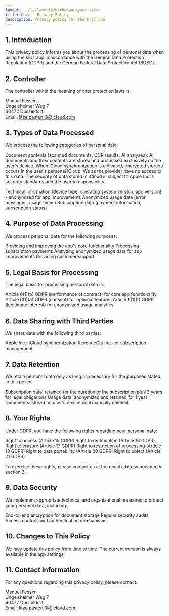 ```yaml
---
layout: ../../layouts/MarkdownLayout.astro
title: Kurz - Privacy Policy
description: Privacy policy for the kurz app
---
```



## 1. Introduction
This privacy policy informs you about the processing of personal data when using the kurz app in accordance with the General Data Protection Regulation (GDPR) and the German Federal Data Protection Act (BDSG).

## 2. Controller
The controller within the meaning of data protection laws is:

Manuel Fessen  
Ungelsheimer Weg 7  
40472 Düsseldorf  
Email: litze.pasten.0i@icloud.com  

## 3. Types of Data Processed
We process the following categories of personal data:

Document contents (scanned documents, OCR results, AI analyses):
All documents and their contents are stored and processed exclusively on the user's device. When iCloud synchronization is activated, encrypted storage occurs in the user's personal iCloud. We as the provider have no access to this data. The security of data stored in iCloud is subject to Apple Inc.'s security standards and the user's responsibility.

Technical information (device type, operating system version, app version) - anonymized for app improvements
Anonymized usage data (error messages, usage times)
Subscription data (payment information, subscription status)

## 4. Purpose of Data Processing
We process personal data for the following purposes:

Providing and improving the app's core functionality
Processing subscription payments
Analyzing anonymized usage data for app improvements
Providing customer support

## 5. Legal Basis for Processing
The legal basis for processing personal data is:

Article 6(1)(b) GDPR (performance of contract) for core app functionality
Article 6(1)(a) GDPR (consent) for optional features
Article 6(1)(f) GDPR (legitimate interest) for anonymized usage analytics

## 6. Data Sharing with Third Parties
We share data with the following third parties:

Apple Inc.: iCloud synchronization
RevenueCat Inc. for subscription management

## 7. Data Retention
We retain personal data only as long as necessary for the purposes stated in this policy:

Subscription data: retained for the duration of the subscription plus 3 years for legal obligations
Usage data: anonymized and retained for 1 year
Documents: stored on user's device until manually deleted

## 8. Your Rights
Under GDPR, you have the following rights regarding your personal data:

Right to access (Article 15 GDPR)
Right to rectification (Article 16 GDPR)
Right to erasure (Article 17 GDPR)
Right to restriction of processing (Article 18 GDPR)
Right to data portability (Article 20 GDPR)
Right to object (Article 21 GDPR)

To exercise these rights, please contact us at the email address provided in section 2.

## 9. Data Security
We implement appropriate technical and organizational measures to protect your personal data, including:

End-to-end encryption for document storage
Regular security audits
Access controls and authentication mechanisms

## 10. Changes to This Policy
We may update this policy from time to time. The current version is always available in the app settings.

## 11. Contact Information
For any questions regarding this privacy policy, please contact:

Manuel Fessen  
Ungelsheimer Weg 7  
40472 Düsseldorf  
Email: litze.pasten.0i@icloud.com